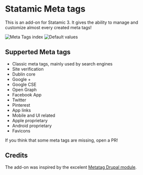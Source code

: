 # Statamic Meta tags

This is an add-on for Statamic 3. It gives the ability to manage and customize almost every created meta tags!

![Meta Tags index](https://web.giovannibuffa.it/github/statamic_metatags_01.png)
![Default values](https://web.giovannibuffa.it/github/statamic_metatags_02.png)

## Supperted Meta tags

- Classic meta tags, mainly used by search engines
- Site verification
- Dublin core
- Google +
- Google CSE
- Open Graph
- Facebook App
- Twitter
- Pinterest
- App links
- Mobile and UI related
- Apple proprietary
- Android proprietary
- Favicons

If you think that some meta tags are missing, open a PR!

## Credits

The add-on was inspired by the excelent [Metatag Drupal module](https://www.drupal.org/project/metatag).
